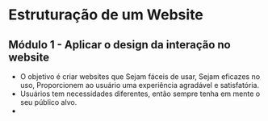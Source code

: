 # Estruturação de um Website

## Módulo 1 - Aplicar o design da interação no website
* O objetivo é criar websites que Sejam fáceis de usar, Sejam eficazes no uso, Proporcionem ao usuário uma experiência agradável e satisfatória.
* Usuários tem necessidades diferentes, então sempre tenha em mente o seu público alvo.
* 
